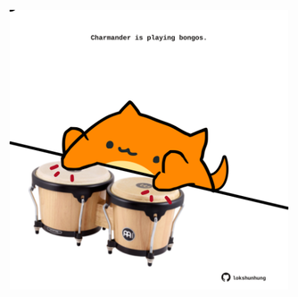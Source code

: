 <!-- built at 22/05/2021, 08:02:30 UTC -->
<p align="center">
  <img width="500" height="500" src="./ReadmeImage.svg">
</p>

